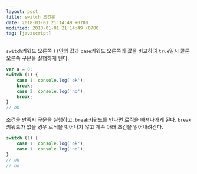 ```yaml
---
layout: post
title: switch 조건문
date: 2018-01-01 21:14:49 +0700
modified: 2018-01-01 21:14:49 +0700
tag: [javascript]
---
```


`switch`키워드 오른쪽 `()`안의 값과 `case`키워드 오른쪽의 값을 비교하여 `true`일시 콜론 오른쪽 구문을 실행하게 된다.

<!-- more -->

```javascript
var a = 0;
switch (1) {
    case 1: console.log('ok');
    break;
    case 2: console.log('no');
    break;
}
// ok
```

조건을 만족시 구문을 실행하고, `break`키워드를 만나면 로직을 빠져나가게 된다. `break`키워드가 없을 경우 로직을 벗어나지 않고 계속 아래 조건을 읽어내려간다.

```javascript
switch (1) {
    case 1: console.log('ok');
    case 1: console.log('no');
}
// ok
// no
```
